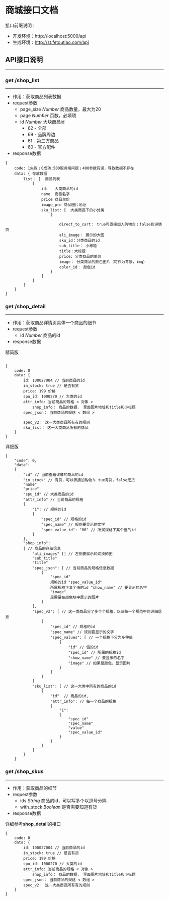 # 商城接口文档


接口前缀说明：

- 开发环境：http://localhost:5000/api
- 生成环境：http://st.fetoutiao.com/api

## API接口说明
---------
### get /shop_list
---------
- 作用：获取商品列表数据
- request参数
    - page_size *Number* 商品数量，最大为20
    - page *Number* 页数，必填项
    - id *Number* 大块商品id
        - 62 - 全部 
        - 69 - 品牌周边
        - 61 - 第三方商品
        - 60 - 官方配件 
- response数据
```
{
	code: 1失败；0成功;500服务端问题；400参数有误，导致数据不存在
	data: { 存放数据
		list： [  商品列表
			{
				id:   大类商品的id
				name  商品名字
				price 商品单价
				image_pre 商品图片地址
				sku_list: [  大类商品下的小分类
					{
					    
						direct_to_cart： true可直接加入购物车；false到详情页
						ali_image： 展示的大图
						sku_id：分类商品的id
						sub_title： 小标题
						title：大标题
						price: 分类商品的单价
						image： 分类商品的颜色图片（可作为背景，img）
						color_id： 颜色id
					}
				]
			}
		]
	}
}
```


### get /shop_detail
---------
- 作用：获取商品详情页具体一个商品的细节
- request参数
    - id *Number* 商品的id
- response数据

精简版
```

{
    code: 0
    data: {
        id: 100027004 // 当前商品的id
        in_stock: true // 是否有货
        price: 199 价格
        spu_id: 1000270 // 大类的id
        attr_info: 当前商品的规格 < 对象 >
            shop_info： 商品的数据， 里面图片地址和title和小标题
        spec_json： 当前商品的规格 < 数组 >

        spec_v2： 这一大类商品所有有的规则
        sku_list： 这一大类商品所有的商品
    }
}
```
详细版
```
{
    "code": 0,
    "data":
    {
        "id" // 当前查看详情的商品的id
        "in_stock" // 有货，可以直接加购物车 tue有货，false无货
        "name"
        "price"
        "spu_id" // 大类商品的id
        "attr_info" // 当前商品的规格
        {
            "1": // 规格的id
            {
                "spec_id" // 规格的id
                "spec_name" // 规则要显示的文字
                "spec_value_id": "86" // 所属规格下某个值的id
            }
        },
        "shop_info":
        { // 商品的详细信息
            "ali_images" [] // 左侧要展示和切换的图
            "sub_title"
            "title"
            "spec_json": [ // 当前商品的规格信息数据
                {
                    "spec_id"
                    规格的id "spec_value_id"
                    所属规格下某个值的id "show_name" // 要显示的名字
                    "image"
                    是需要在颜色块中展示的图片
                }
            ],
            "spec_v2": [ // 这一类商品分了多个个规格，以及每一个规范中的详细信息
                {
                    "spec_id" // 规格的id
                    "spec_name" // 规则要显示的文字
                    "spec_values": [ // 一个规格下分为多种值
                        {
                            "id" // 值的id
                            "spec_id" // 所属的规格id
                            "show_name" // 要显示的名字
                            "image" // 如果是颜色，显示图片
                        }
                    ]
                }
            ]
            "sku_list": [ // 这一大类中所有的商品的id
                {
                    "id"  // 商品的id,
                    "attr_info": // 每一个商品的规格
                    {
                        "1":
                        {
                            "spec_id"
                            "spec_name"
                            "value"
                            "spec_value_id"
                        }
                    }
                }
            ]
        }
    }
```

### get /shop_skus
---------
- 作用：获取商品的细节
- request参数
    - ids *String* 商品的id，可以写多个以逗号分隔
    - with_stock *Boolean* 是否需要知道有货
- response数据

详细参考**shop_detail**的接口
```
{
    code: 0
    data: {
        id: 100027004 // 当前商品的id
        in_stock: true // 是否有货
        price: 199 价格
        spu_id: 1000270 // 大类的id
        attr_info: 当前商品的规格 < 对象 >
            shop_info： 商品的数据， 里面图片地址和title和小标题
        spec_json： 当前商品的规格 < 数组 >
        spec_v2： 这一大类商品所有有的规则
    }
}
```
